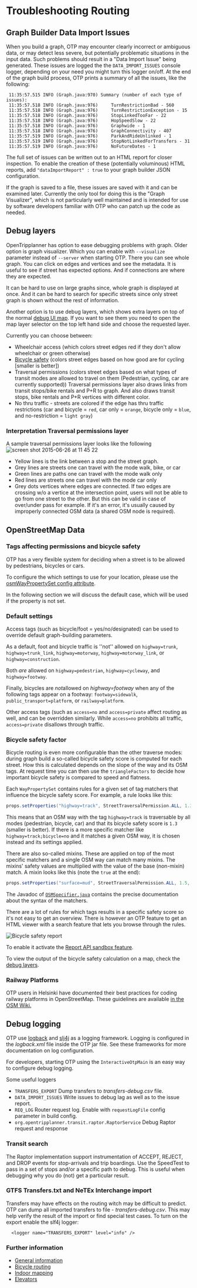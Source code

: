 # Troubleshooting Routing

## Graph Builder Data Import Issues

When you build a graph, OTP may encounter clearly incorrect or ambiguous data, or may detect less 
severe, but potentially problematic situations in the input data. Such problems should result in a 
"Data Import Issue" being generated. These issues are logged the the `DATA_IMPORT_ISSUES` console 
logger, depending on your need you might turn this logger on/off. At the end of the graph build 
process, OTP prints a summary of all the issues, like the following:

```
 11:35:57.515 INFO (Graph.java:970) Summary (number of each type of issues):
 11:35:57.518 INFO (Graph.java:976)     TurnRestrictionBad - 560
 11:35:57.518 INFO (Graph.java:976)     TurnRestrictionException - 15
 11:35:57.518 INFO (Graph.java:976)     StopLinkedTooFar - 22
 11:35:57.518 INFO (Graph.java:976)     HopSpeedSlow - 22
 11:35:57.518 INFO (Graph.java:976)     Graphwide - 1
 11:35:57.518 INFO (Graph.java:976)     GraphConnectivity - 407
 11:35:57.519 INFO (Graph.java:976)     ParkAndRideUnlinked - 1
 11:35:57.519 INFO (Graph.java:976)     StopNotLinkedForTransfers - 31
 11:35:57.519 INFO (Graph.java:976)     NoFutureDates - 1
```

The full set of issues can be written out to an HTML report for closer inspection. To enable the 
creation of these (potentially voluminous) HTML reports, add `"dataImportReport" : true` to your 
graph builder JSON configuration.

If the graph is saved to a file, these issues are saved with it and can be examined later. 
Currently the only tool for doing this is the "Graph Visualizer", which is not particularly well 
maintained and is intended for use by software developers familiar with OTP who can patch up the 
code as needed.


## Debug layers

OpenTripplanner has option to ease debugging problems with graph. Older option is graph visualizer.
Which you can enable with `--visualize` parameter instead of `--server` when starting OTP.
There you can see whole graph. You can click on edges and vertices and see the metadata. It is
 useful to see if street has expected options. And if connections are where they are expected.

It can be hard to use on large graphs since, whole graph is displayed at once. And it can be hard
 to search for specific streets since only street graph is shown without the rest of information.
 
Another option is to use debug layers, which shows extra layers on top of the normal [debug UI map](http://localhost:8080). 
If you want to see them you need to open the map layer selector on the top left hand side and choose
the requested layer.

Currently you can choose between:

- Wheelchair access (which colors street edges red if they don't allow wheelchair or green otherwise)
- [Bicycle safety](Troubleshooting-Routing.md#Bicycle-safety-factor) (colors street edges based on how good are for cycling [smaller is better])
- Traversal permissions (colors street edges based on what types of transit modes are allowed to
 travel on them (Pedestrian, cycling, car are currently supported)) Traversal permissions layer also
 draws links from transit stops/bike rentals and P+R to graph. And also draws transit stops, bike rentals
  and P+R vertices with different color.
- No thru traffic - streets are colored if the edge has thru traffic restrictions (car and bicycle = `red`, car only = `orange`, bicycle only = `blue`, and no-restriction = `light gray`)

### Interpretation Traversal permissions layer

A sample traversal permissions layer looks like the following 
![screen shot 2015-06-26 at 11 45 22](https://cloud.githubusercontent.com/assets/4493762/8374829/df05c438-1bf8-11e5-8ead-c1dea41af122.png)

* Yellow lines is the link between a stop and the street graph.
* Grey lines are streets one can travel with the mode walk, bike, or car
* Green lines are paths one can travel with the mode walk only
* Red lines are streets one can travel with the mode car only
* Grey dots vertices where edges are connected. If two edges are crossing w/o a vertice at the intersection point, users will not be able to go from one street to the other. But this can be valid in case of over/under pass for 
example. If it's an error, it's usually caused by improperly connected OSM data (a shared OSM node is required). 

## OpenStreetMap Data

### Tags affecting permissions and bicycle safety

OTP has a very flexible system for deciding when a street is to be allowed by pedestrians, bicycles or cars.

To configure the which settings to use for your location, please use the [osmWayPropertySet config attribute](Configuration.md#Way-property-sets).

In the following section we will discuss the default case, which will be used if the property is not set.

### Default settings

Access tags (such as bicycle/foot = yes/no/designated) can be used to override default graph-building parameters. 

As a default, foot and bicycle traffic is ''not'' allowed on `highway=trunk`, `highway=trunk_link`, `highway=motorway`, `highway=motorway_link`, or `highway=construction`. 

Both *are* allowed on `highway=pedestrian`, `highway=cycleway`, and `highway=footway`. 

Finally, bicycles are *not*allowed on *highway=footway* when any of the following tags appear on a footway: `footway=sidewalk`, `public_transport=platform`, or `railway=platform`.

Other access tags (such as `access=no` and `access=private` affect routing as well, and can be overridden similarly. While `access=no` prohibits all traffic, `access=private` disallows through traffic.

### Bicycle safety factor

Bicycle routing is even more configurable than the other traverse modes: during graph build a so-called bicycle safety score is
computed for each street. How this is calculated depends on the slope of the way and its OSM tags. At request time you can
then use the `triangleFactors` to decide how important bicycle safety is compared to speed and flatness.

Each `WayPropertySet` contains rules for a given set of tag matchers that influence the bicycle safety score. For example, a rule looks like this:

```java
props.setProperties("highway=track", StreetTraversalPermission.ALL, 1.3, 1.3);
```

This means that an OSM way with the tag `highway=track` is traversable by all modes (pedestrian, bicycle, car) and that
its bicycle safety score is `1.3` (smaller is better). If there is a more specific matcher like `highway=track;bicycle=no`
and it matches a given OSM way, it is chosen instead and its settings applied.

There are also so-called mixins. These are applied on top of the most specific matchers and a single
OSM way can match many mixins. The mixins' safety values are multiplied with the value of the base 
(non-mixin) match. 
A mixin looks like this (note the `true` at the end):

```java
props.setProperties("surface=mud", StreetTraversalPermission.ALL, 1.5, 1.5, true);
```

The Javadoc of [`OSMSpecifier.java`](https://github.com/opentripplanner/OpenTripPlanner/blob/dev-2.x/src/main/java/org/opentripplanner/graph_builder/module/osm/OSMSpecifier.java)
contains the precise documentation about the syntax of the matchers.

There are a lot of rules for which tags results in a specific safety score so it's not easy to get an overview.
There is however an OTP feature to get an HTML viewer with a search feature that lets you browse through the rules.

![Bicycle safety report](images/bicycle-safety-report.png)

To enable it activate the [Report API sandbox feature](sandbox/ReportApi.md).

To view the output of the bicycle safety calculation on a map, check the [debug layers](Troubleshooting-Routing.md#Debug-layers).

### Railway Platforms

OTP users in Helsinki have documented their best practices for coding railway platforms in OpenStreetMap. These guidelines are available [in the OSM Wiki.](https://wiki.openstreetmap.org/wiki/Digitransit#Editing_railway_platforms)

## Debug logging

OTP use [logback](http://logback.qos.ch/) and [slj4j](http://www.slf4j.org/) as a logging framework. Logging is configured in the _logback.xml_ file inside the OTP jar file. See these frameworks for more documentation on log configuration.

For developers, starting OTP using the `InteractiveOtpMain` is an easy way to configure 
debug logging.

Some useful loggers
- `TRANSFERS_EXPORT` Dump transfers to _transfers-debug.csv_ file.
- `DATA_IMPORT_ISSUES` Write issues to debug lag as well as to the issue report.
- `REQ_LOG` Router request log. Enable with `requestLogFile` config parameter in build config. 
- `org.opentripplanner.transit.raptor.RaptorService` Debug Raptor request and response


### Transit search

The Raptor implementation support instrumentation of ACCEPT, REJECT, and DROP events for stop-arrivals and trip boardings. Use the SpeedTest to pass in a set of stops and/or a specific path to debug. This is useful when debugging why you do (not) get a particular result.

### GTFS Transfers.txt and NeTEx Interchange import

Transfers may have effects on the routing witch may be difficult to predict. OTP can dump all 
imported transfers to file - _transfers-debug.csv_. This may help verify the result of the import
or find special test cases. To turn on the export enable the slf4j logger:

```
  <logger name="TRANSFERS_EXPORT" level="info" />
```


### Further information

* [General information](https://github.com/opentripplanner/OpenTripPlanner/wiki/GraphBuilder#graph-concepts)
* [Bicycle routing](http://wiki.openstreetmap.org/wiki/OpenTripPlanner#Bicycle_routing)
* [Indoor mapping](https://github.com/opentripplanner/OpenTripPlanner/wiki/Indoor-mapping)
* [Elevators](http://wiki.openstreetmap.org/wiki/OpenTripPlanner#Elevators)
